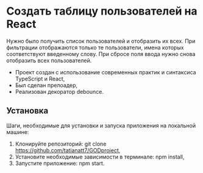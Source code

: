 # Создать таблицу пользователей на React
Нужно было получить список пользователей и отобразить их всех. При фильтрации отображаются только те пользователи, имена которых соответствуют введенному слову. При сбросе поля ввода нужно снова отобразить всех пользователей.

- Проект создан c использование современных практик и синтаксиса TypeScript и React,
- Был сделан прелоадер,
- Реализован декоратор debounce.

## Установка

Шаги, необходимые для установки и запуска приложения на локальной машине:
1. Клонируйте репозиторий: git clone https://github.com/tatianatt7/GODproject,
2. Установите необходимые зависимости в терминале: npm install,
3. Запустите приложение: npm start.
